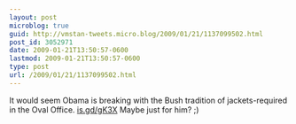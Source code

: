 ```yaml
---
layout: post
microblog: true
guid: http://vmstan-tweets.micro.blog/2009/01/21/1137099502.html
post_id: 3052971
date: 2009-01-21T13:50:57-0600
lastmod: 2009-01-21T13:50:57-0600
type: post
url: /2009/01/21/1137099502.html
---
```

It would seem Obama is breaking with the Bush tradition of jackets-required in the Oval Office. [is.gd/gK3X](http://is.gd/gK3X) Maybe just for him? ;)
